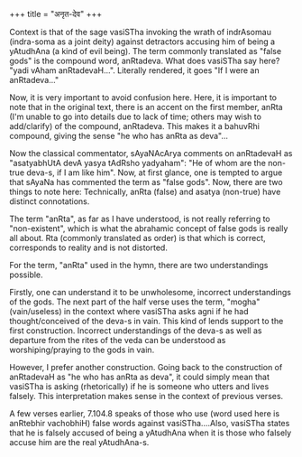 +++
title = "अनृत-देव"
+++


Context is that of the sage vasiSTha invoking the wrath of indrAsomau (indra-soma as a joint deity) against detractors accusing him of being a yAtudhAna (a kind of evil being). The term commonly translated as "false gods" is the compound word, anRtadeva. What does vasiSTha say here? "yadi vAham anRtadevaH...". Literally rendered, it goes "If I were an anRtadeva..."

Now, it is very important to avoid confusion here. Here, it is important to note that in the original text, there is an accent on the first member, anRta (I'm unable to go into details due to lack of time; others may wish to add/clarify) of the compound, anRtadeva. This makes it a bahuvRhi compound, giving the sense "he who has anRta as deva"...  

Now the classical commentator, sAyaNAcArya comments on anRtadevaH as "asatyabhUtA devA yasya tAdRsho yadyaham": "He of whom are the non-true deva-s, if I am like him". Now, at first glance, one is tempted to argue that sAyaNa has commented the term as "false gods". Now, there are two things to note here: Technically, anRta (false) and asatya (non-true) have distinct connotations.

The term "anRta", as far as I have understood, is not really referring to "non-existent", which is what the abrahamic concept of false gods is really all about. Rta (commonly translated as order) is that which is correct, corresponds to reality and is not distorted.

For the term, "anRta" used in the hymn, there are two understandings possible. 

Firstly, one can understand it to be unwholesome, incorrect understandings of the gods. The next part of the half verse uses the term, "mogha" (vain/useless) in the context where vasiSTha asks agni if he had thought/conceived of the deva-s in vain. This kind of lends support to the first construction. Incorrect understandings of the deva-s as well as departure from the rites of the veda can be understood as worshiping/praying to the gods in vain. 

However, I prefer another construction. Going back to the construction of anRtadevaH as "he who has anRta as deva", it could simply mean that vasiSTha is asking (rhetorically) if he is someone who utters and lives falsely. This interpretation makes sense in the context of previous verses.

A few verses earlier, 7.104.8 speaks of those who use (word used here is anRtebhir vachobhiH) false words against vasiSTha....Also, vasiSTha states that he is falsely accused of being a yAtudhAna when it is those who falsely accuse him are the real yAtudhAna-s.
